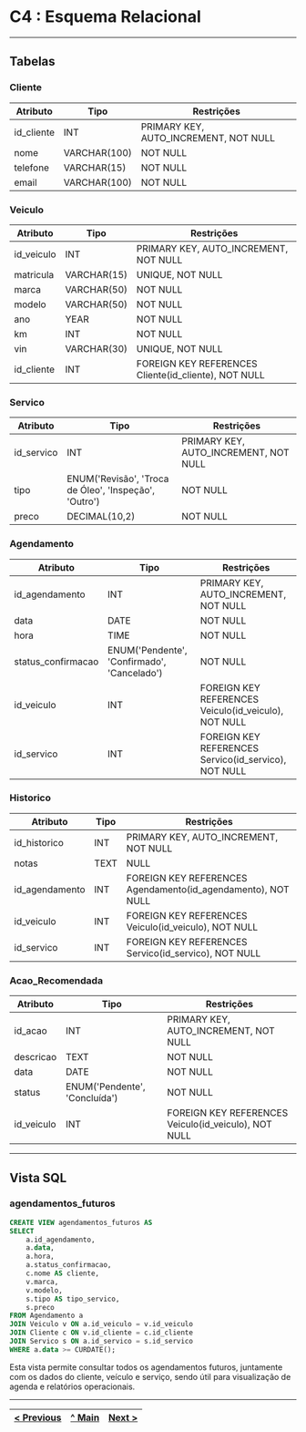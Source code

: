 # C4 : Esquema Relacional

---

## Tabelas

### Cliente
| Atributo     | Tipo          | Restrições                        |
|--------------|---------------|-----------------------------------|
| id_cliente   | INT           | PRIMARY KEY, AUTO_INCREMENT, NOT NULL |
| nome         | VARCHAR(100)  | NOT NULL                          |
| telefone     | VARCHAR(15)   | NOT NULL                          |
| email        | VARCHAR(100)  | NOT NULL                          |

### Veiculo
| Atributo        | Tipo          | Restrições                        |
|-----------------|---------------|-----------------------------------|
| id_veiculo      | INT           | PRIMARY KEY, AUTO_INCREMENT, NOT NULL |
| matricula       | VARCHAR(15)   | UNIQUE, NOT NULL                  |
| marca           | VARCHAR(50)   | NOT NULL                          |
| modelo          | VARCHAR(50)   | NOT NULL                          |
| ano             | YEAR          | NOT NULL                          |
| km              | INT           | NOT NULL                          |
| vin             | VARCHAR(30)   | UNIQUE, NOT NULL                  |
| id_cliente      | INT           | FOREIGN KEY REFERENCES Cliente(id_cliente), NOT NULL |

### Servico
| Atributo     | Tipo                                     | Restrições                        |
|--------------|------------------------------------------|-----------------------------------|
| id_servico   | INT                                      | PRIMARY KEY, AUTO_INCREMENT, NOT NULL |
| tipo         | ENUM('Revisão', 'Troca de Óleo', 'Inspeção', 'Outro') | NOT NULL                          |
| preco        | DECIMAL(10,2)                            | NOT NULL                          |

### Agendamento
| Atributo            | Tipo                               | Restrições                        |
|---------------------|------------------------------------|-----------------------------------|
| id_agendamento      | INT                                | PRIMARY KEY, AUTO_INCREMENT, NOT NULL |
| data                | DATE                               | NOT NULL                          |
| hora                | TIME                               | NOT NULL                          |
| status_confirmacao  | ENUM('Pendente', 'Confirmado', 'Cancelado') | NOT NULL                          |
| id_veiculo          | INT                                | FOREIGN KEY REFERENCES Veiculo(id_veiculo), NOT NULL |
| id_servico          | INT                                | FOREIGN KEY REFERENCES Servico(id_servico), NOT NULL |

### Historico
| Atributo        | Tipo        | Restrições                        |
|-----------------|-------------|-----------------------------------|
| id_historico    | INT         | PRIMARY KEY, AUTO_INCREMENT, NOT NULL |
| notas           | TEXT        | NULL                              |
| id_agendamento  | INT         | FOREIGN KEY REFERENCES Agendamento(id_agendamento), NOT NULL |
| id_veiculo      | INT         | FOREIGN KEY REFERENCES Veiculo(id_veiculo), NOT NULL |
| id_servico      | INT         | FOREIGN KEY REFERENCES Servico(id_servico), NOT NULL |

### Acao_Recomendada
| Atributo     | Tipo                              | Restrições                        |
|--------------|-----------------------------------|-----------------------------------|
| id_acao      | INT                               | PRIMARY KEY, AUTO_INCREMENT, NOT NULL |
| descricao    | TEXT                              | NOT NULL                          |
| data         | DATE                              | NOT NULL                          |
| status       | ENUM('Pendente', 'Concluída')     | NOT NULL                          |
| id_veiculo   | INT                               | FOREIGN KEY REFERENCES Veiculo(id_veiculo), NOT NULL |

---

## Vista SQL

### agendamentos_futuros

```sql
CREATE VIEW agendamentos_futuros AS
SELECT 
    a.id_agendamento,
    a.data,
    a.hora,
    a.status_confirmacao,
    c.nome AS cliente,
    v.marca,
    v.modelo,
    s.tipo AS tipo_servico,
    s.preco
FROM Agendamento a
JOIN Veiculo v ON a.id_veiculo = v.id_veiculo
JOIN Cliente c ON v.id_cliente = c.id_cliente
JOIN Servico s ON a.id_servico = s.id_servico
WHERE a.data >= CURDATE();
```

Esta vista permite consultar todos os agendamentos futuros, juntamente com os dados do cliente, veículo e serviço, sendo útil para visualização de agenda e relatórios operacionais.

---

| [< Previous](REBD03.md) | [^ Main](../../README.md) | [Next >](REBD05.md) |
|:----------------------------------:|:----------------------------------:|:----------------------------------:|
